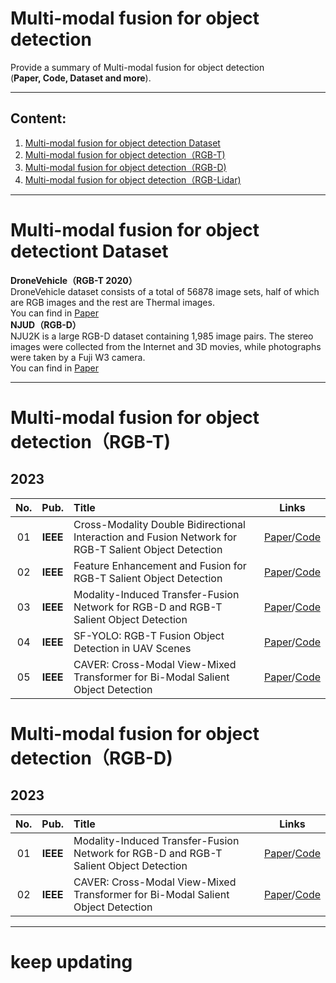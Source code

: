 # Multi-modal  fusion for  object detection

Provide a summary of Multi-modal  fusion for  object detection <br> 
(**Paper, Code, Dataset and more**). 

--------------------------------------------------------------------------------------
## Content:

1. <a href="#Multi-modal  fusion for  object detection Dataset"> Multi-modal  fusion for  object detection Dataset </a>
2. <a href="#Multi-modal  fusion for  object detection（RGB-T)"> Multi-modal  fusion for  object detection（RGB-T) </a>
3. <a href="#Multi-modal  fusion for  object detection(RGB-D)"> Multi-modal  fusion for  object detection（RGB-D)</a>
4. <a href="#Multi-modal  fusion for  object detection(RGB-Lidar)"> Multi-modal  fusion for  object detection（RGB-Lidar)</a>
--------------------------------------------------------------------------------------
# Multi-modal  fusion for  object detectiont Dataset <a id="Dataset" class="anchor" href="Dataset" aria-hidden="true"><span class="octicon octicon-link"></span></a> 

**DroneVehicle（RGB-T 2020）**  <br>
DroneVehicle dataset consists of a total of 56878 image sets, half of which are RGB images and the rest are Thermal images.  <br>
You can find in [Paper](https://github.com/VisDrone/DroneVehicle)   <br>
**NJUD（RGB-D）**  <br>
NJU2K is a large RGB-D dataset containing 1,985 image pairs. The stereo images were collected from the Internet and 3D movies, while photographs were taken by a Fuji W3 camera. <br>
You can find in [Paper](https://paperswithcode.com/dataset/nju2k)   <br>

--------------------------------------------------------------------------------------
# Multi-modal  fusion for  object detection（RGB-T)
## 2023
**No.** | **Pub.** | **Title** | **Links** 
:-: | :-: | :-  | :-: 
01 | **IEEE** | Cross-Modality Double Bidirectional Interaction and Fusion Network for RGB-T Salient Object Detection| [Paper](https://ieeexplore.ieee.org/document/10032588)/[Code]()
02 | **IEEE** | Feature Enhancement and Fusion for RGB-T Salient Object Detection| [Paper](https://ieeexplore.ieee.org/document/10222404/)/[Code]()
03 | **IEEE** | Modality-Induced Transfer-Fusion Network for RGB-D and RGB-T Salient Object Detection| [Paper](https://ieeexplore.ieee.org/document/9925217)/[Code]()
04 | **IEEE** | SF-YOLO: RGB-T Fusion Object Detection in UAV Scenes| [Paper](https://ieeexplore.ieee.org/document/10270358)/[Code]()
05 | **IEEE** | CAVER: Cross-Modal View-Mixed Transformer for Bi-Modal Salient Object Detection| [Paper](https://ieeexplore.ieee.org/document/10015667)/[Code]()
# Multi-modal  fusion for  object detection（RGB-D)
## 2023
**No.** | **Pub.** | **Title** | **Links** 
:-: | :-: | :-  | :-: 
01 | **IEEE** | Modality-Induced Transfer-Fusion Network for RGB-D and RGB-T Salient Object Detection| [Paper](https://ieeexplore.ieee.org/document/9925217)/[Code]()
02 | **IEEE** | CAVER: Cross-Modal View-Mixed Transformer for Bi-Modal Salient Object Detection| [Paper](https://ieeexplore.ieee.org/document/10015667)/[Code]()

--------------------------------------------------------------------------------------
# keep updating
